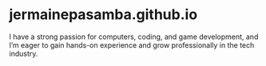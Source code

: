 # jermainepasamba.github.io
I have a strong passion for computers, coding, and game development, and I’m eager to gain hands-on experience and grow professionally in the tech industry.
